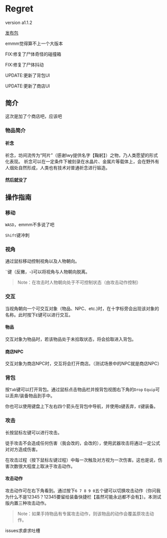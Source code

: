 ﻿# Regret
version a1.1.2

[发布包](https://gitee.com/LAWArthur/Regret/releases/)

emmm觉得算不上一个大版本

FIX:修复了尸体奇怪的碰撞箱

FIX:修复了尸体抖动

UPDATE:更新了背包UI

UPDATE:更新了商店UI

## 简介
这次是加了个商店吧，应该吧

### 物品简介
#### 祈念
祈念，坊间流传为“阿片”（感谢lwy提供名字【鞠躬】）之物，乃人类愿望的形式化表现。
祈念可以在一定条件下被刻录在水晶片、金属片等载体上，会在野外有人烟处自然形成，人类也有技术对普通祈念进行锻造。

#### 然后就没了

## 操作指南

### 移动
`WASD`，emmm不多说了吧

`Shift`键冲刺

### 视角
通过鼠标移动控制视角以及人物朝向。

`` ` ``键（反撇，`~`)可以将视角与人物朝向脱离。

> Note：在攻击时人物朝向处于不可控制状态（由攻击动作控制）

### 交互
当视角朝向一个可交互对象（物品、NPC、etc.)时，在十字标旁会出现该对象的名称。此时按下`E`键可以进行交互。

#### 物品
交互对象为物品时，若该物品处于未拾取状态，将会拾取进入背包。

#### 商店NPC
交互对象为商店NPC时，交互将会打开商店。（测试场景中的NPC就是商店NPC）

### 背包
按`Tab`键可以打开背包。通过鼠标点击物品栏并按背包视图右下角的`Drop` `Equip`可以丢弃/装备物品到手中。

你也可以使用键盘上下左右四个箭头在背包中导航，并使用`Q`键丢弃，`E`键装备。

### 攻击

长按鼠标左键可以进行攻击。

徒手攻击不会造成任何伤害（我会改的，会改的），使用武器攻击将通过一定公式对对方造成伤害。

在攻击过程（按下鼠标左键过程）中每一次触及对方视为一次伤害。这也是说，伤害次数很大程度上取决于攻击动作。

#### 攻击动作
攻击动作可在右下角看到。通过按下`6 7 8 9 0`五个键可以切换攻击动作（你问我为什么不是12345？12345要留给装备快捷栏【虽然可能永远都不会有】）。本测试版内置三种攻击动作。

> Note：如果手持物品有专属攻击动作，则该物品的动作会覆盖原攻击动作。

issues求虐求吐槽

